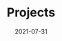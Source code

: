 ---
title: "Projects"
date: 2021-07-31
draft: false
summary: "Discover what I do in my spare time"
---
